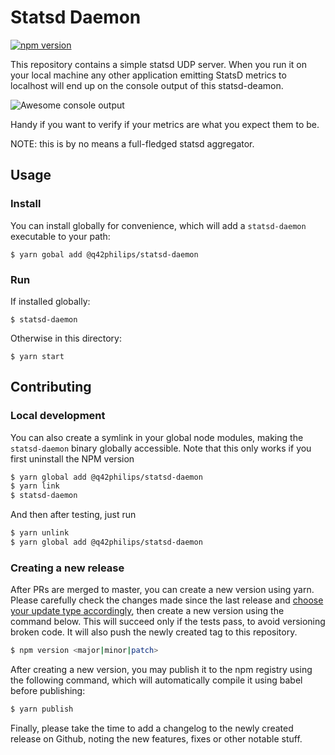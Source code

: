 # Statsd Daemon
[![npm version](https://badge.fury.io/js/%40q42philips%2Fstatsd-daemon.svg)](https://badge.fury.io/js/%40q42philips%2Fstatsd-daemon)

This repository contains a simple statsd UDP server. When you run it on your local machine any other  application emitting StatsD metrics to localhost will end up on the console output of this statsd-deamon.

![Awesome console output](https://cloud.githubusercontent.com/assets/570645/26489437/a80df072-4207-11e7-9c20-b1cfaa7e60d0.png)

Handy if you want to verify if your metrics are what you expect them to be.

NOTE: this is by no means a full-fledged statsd aggregator.

## Usage

### Install
You can install globally for convenience, which will add a `statsd-daemon` executable to your path:
```
$ yarn gobal add @q42philips/statsd-daemon
```

### Run
If installed globally:
```
$ statsd-daemon
```

Otherwise in this directory:
```
$ yarn start
```

## Contributing


### Local development

You can also create a symlink in your global node modules, making the `statsd-daemon` binary globally accessible. Note that this only works if you first uninstall the NPM version
``` bash
$ yarn global add @q42philips/statsd-daemon
$ yarn link
$ statsd-daemon
```

And then after testing, just run
``` bash
$ yarn unlink
$ yarn global add @q42philips/statsd-daemon
```

### Creating a new release
After PRs are merged to master, you can create a new version using yarn. Please carefully check the changes made since the last release and [choose your update type accordingly](http://semver.org/), then create a new version using the command below. This will succeed only if the tests pass, to avoid versioning broken code. It will also push the newly created tag to this repository.
``` bash
$ npm version <major|minor|patch>
```

After creating a new version, you may publish it to the npm registry using the following command, which will automatically compile it using babel before publishing:
``` bash
$ yarn publish
```

Finally, please take the time to add a changelog to the newly created release on Github, noting the new features, fixes or other notable stuff.
